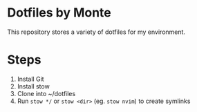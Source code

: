 # Dotfiles by Monte

This repository stores a variety of dotfiles for my environment.

# Steps

1. Install Git
2. Install stow
3. Clone into ~/dotfiles
4. Run `stow */` or `stow <dir>` (eg. `stow nvim`) to create symlinks
